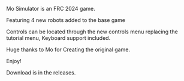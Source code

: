 Mo Simulator is an FRC 2024 game. 

Featuring 4 new robots added to the base game

Controls can be located through the new controls menu replacing the tutorial menu, Keyboard support included.

Huge thanks to Mo for Creating the original game.

Enjoy!

Download is in the releases.
